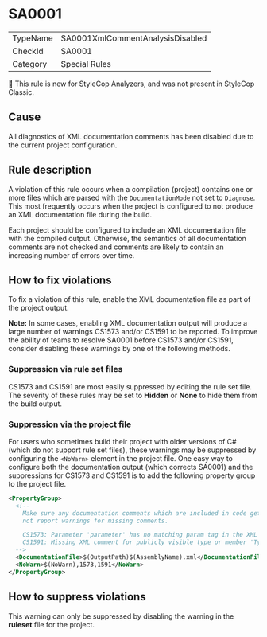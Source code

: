 ﻿# SA0001

<table>
<tr>
  <td>TypeName</td>
  <td>SA0001XmlCommentAnalysisDisabled</td>
</tr>
<tr>
  <td>CheckId</td>
  <td>SA0001</td>
</tr>
<tr>
  <td>Category</td>
  <td>Special Rules</td>
</tr>
</table>

:memo: This rule is new for StyleCop Analyzers, and was not present in StyleCop Classic.

## Cause

All diagnostics of XML documentation comments has been disabled due to the current project configuration.

## Rule description

A violation of this rule occurs when a compilation (project) contains one or more files which are parsed with the
`DocumentationMode` not set to `Diagnose`. This most frequently occurs when the project is configured to not produce an
XML documentation file during the build.

Each project should be configured to include an XML documentation file with the compiled output. Otherwise, the
semantics of all documentation comments are not checked and comments are likely to contain an increasing number of
errors over time.

## How to fix violations

To fix a violation of this rule, enable the XML documentation file as part of the project output.

**Note:** In some cases, enabling XML documentation output will produce a large number of warnings CS1573 and/or CS1591
to be reported. To improve the ability of teams to resolve SA0001 before CS1573 and/or CS1591, consider disabling these
warnings by one of the following methods.

### Suppression via rule set files

CS1573 and CS1591 are most easily suppressed by editing the rule set file. The severity of these rules may be set to
**Hidden** or **None** to hide them from the build output.

### Suppression via the project file

For users who sometimes build their project with older versions of C# (which do not support rule set files), these
warnings may be suppressed by configuring the `<NoWarn>` element in the project file. One easy way to configure both the
documentation output (which corrects SA0001) and the suppressions for CS1573 and CS1591 is to add the following property
group to the project file.

```xml
<PropertyGroup>
  <!--
    Make sure any documentation comments which are included in code get checked for syntax during the build, but do
    not report warnings for missing comments.

    CS1573: Parameter 'parameter' has no matching param tag in the XML comment for 'parameter' (but other parameters do)
    CS1591: Missing XML comment for publicly visible type or member 'Type_or_Member'
  -->
  <DocumentationFile>$(OutputPath)$(AssemblyName).xml</DocumentationFile>
  <NoWarn>$(NoWarn),1573,1591</NoWarn>
</PropertyGroup>
```

## How to suppress violations

This warning can only be suppressed by disabling the warning in the **ruleset** file for the project.
